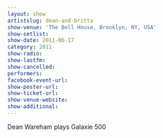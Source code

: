 ```yaml
---
layout: show
artistslug: dean-and-britta
show-venue: 'The Bell House, Brooklyn, NY, USA'
show-setlist: 
show-date: 2011-06-17
category: 2011
show-radio: 
show-lastfm: 
show-cancelled: 
performers: 
facebook-event-url: 
show-poster-url: 
show-ticket-url: 
show-venue-website: 
show-additional: 
---
```


Dean Wareham plays Galaxie 500